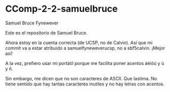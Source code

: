 # CComp-2-2-samuelbruce
Samuel Bruce Fynewever

Este es el repositorio de Samuel Bruce.

Ahora estoy en la cuenta correcta (de UCSP, no de Calvin). Así que mi commit va a estar atribuido a samuelfyneweverucsp, no a sbf5calvin. ¡Mejor así!

A la vez, prefiero usar mi portátil porque me facilita poner acentos áéíóú y ü y ñ. 

Sin embargo, me dicen que no son caracteres de ASCII. Que lastima. No tiene sentido que hay tantas caracteres inutiles y no hay letras con acentos. 